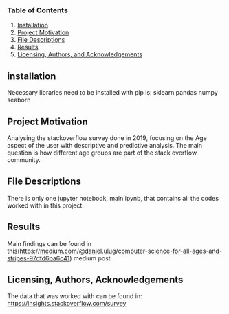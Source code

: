 ### Table of Contents

1. [Installation](#installation)
2. [Project Motivation](#motivation)
3. [File Descriptions](#files)
4. [Results](#results)
5. [Licensing, Authors, and Acknowledgements](#licensing)

## installation <a name="installation"></a>
Necessary libraries need to be installed with pip is:
sklearn
pandas
numpy
seaborn

## Project Motivation <a name="motivation"></a>
Analysing the stackoverflow survey done in 2019, focusing on the Age aspect of the user with descriptive and predictive analysis. The main question is how different age groups are part of the stack overflow community.

## File Descriptions <a name="files"></a>
There is only one jupyter notebook, main.ipynb, that contains all the codes worked with in this project.

## Results<a name="results"></a>
Main findings can be found in this(https://medium.com/@daniel.ulug/computer-science-for-all-ages-and-stripes-97dfd6ba6c41) medium post


## Licensing, Authors, Acknowledgements<a name="licensing"></a>
The data that was worked with can be found in: https://insights.stackoverflow.com/survey
